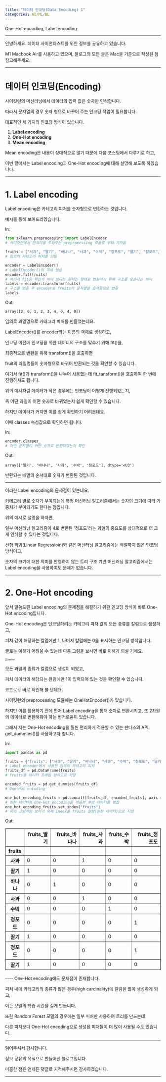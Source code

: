 ```yaml
---
title: "데이터 인코딩(Data Encoding) 1"
categories: AI/ML/DL
---
```

One-Hot encoding, Label encoding

----

안녕하세요.
데이터 사이언티스트를 위한 정보를 공유하고 있습니다.

M1 Macbook Air를 사용하고 있으며, 블로그의 모든 글은 Mac을 기준으로 작성된 점 참고해주세요.

----

# 데이터 인코딩(Encoding)

사이킷런의 머신러닝에서 데이터의 입력 값은 숫자만 인식합니다.

따라서 문자열의 경우 숫자 형으로 바꾸어 주는 인코딩 작업이 필요합니다.

대표적인 세 가지의 인코딩 방식이 있습니다.

1. **Label encoding**
2. **One-Hot encoding**
3. **Mean encoding**

Mean encoding은 내용이 상대적으로 많기 때문에 다음 포스팅에서 다루기로 하고,

이번 글에서는 Label encoding과 One-Hot encoding에 대해 설명해 보도록 하겠습니다.

----
# 1. Label encoding

Label encoding은 카테고리 피처를 숫자형으로 변환하는 것입니다.

예시를 통해 보여드리겠습니다.

In:


```python
from sklearn.preprocessing import LabelEncoder
# 사이킷런에서 전처리를 도와주는 preprocessing 모듈로 부터 가져옴

fruits = ["사과", "딸기", "바나나", "사과", "수박", "청포도", "딸기", "청포도", "딸기"]
# 임의의 카테고리 피처를 만듦

encoder = LabelEncoder()
# LabelEncoder()의 객체 생성
encoder.fit(fruits)
# 여기서 fit은 학습의 의미 보다는 원하는 형태로 변환하기 위해 구조를 맞춘다는 의미
labels = encoder.transform(fruits)
# 구조를 맞춘 후 encoder로 fruits의 문자열을 숫자형으로 변환
labels
```

Out:


    array([2, 0, 1, 2, 3, 4, 0, 4, 0])



임의로 과일명으로 카테고리 피처를 만들었는데요.

LabelEncoder()를 encoder라는 이름의 객체로 생성하고,

인코딩 이전에 인코딩을 위한 데이터의 구조를 맞추기 위해 fit()을,

최종적으로 변환을 위해 transform()을 호출하면

fruit의 과일명들이 숫자형으로 바뀌어 반환되는 것을 확인할 수 있습니다.

여기서 fit()과 transform()을 나누어 사용했는데 fit_tansform()을 호출하여 한 번에 진행하셔도 됩니다.

위의 예시처럼 데이터가 작은 경우에는 인코딩이 어떻게 진행되었는지,

즉 어떤 과일이 어떤 숫자로 바뀌었는지 쉽게 확인할 수 있습니다.

하지만 데이터가 커지면 이를 쉽게 확인하기 어려운데요.

이때 classes 속성값으로 확인하면 됩니다.

In:


```python
encoder.classes_
# 어떤 문자열이 어떤 숫자로 변환되었는지 확인
```

Out:


    array(['딸기', '바나나', '사과', '수박', '청포도'], dtype='<U3')



반환되는 배열의 순서대로 숫자가 변환된 것입니다.

----

이러한 Label encoding의 문제점이 있는데요.

카테고리 별로 숫자가 부여되는데 특정 머신러닝 알고리즘에서는 숫자의 크기에 따라 가중치가 부여되기도 한다는 점입니다.

위의 예시로 설명을 하자면,

일부 머신러닝 알고리즘이 4로 변환된 '청포도'라는 과일의 중요도를 상대적으로 더 크게 인식할 수 있다는 것입니다.

선형 회귀(Linear Regressioin)와 같은 머신러닝 알고리즘에는 적절하지 않은 인코딩 방식이고,

숫자의 크기에 대한 의미를 반영하지 않는 트리 구조 기반 머신러닝 알고리즘에서는 Label encoding을 사용하여도 문제가 없습니다.

----
# 2. One-Hot encoding

앞서 말씀드린 Label encoding의 문제점을 해결하기 위한 인코딩 방식이 바로 One-Hot encoding입니다.

One-Hot encoding은 인코딩하려는 카테고리 피처 값의 모든 종류를 칼럼으로 생성하고,

피처 값이 해당하는 칼럼에만 1, 나머지 칼럼에는 0을 표시하는 인코딩 방식입니다.

글로는 이해가 어려울 수 있는데 다음 그림을 보시면 바로 이해가 되실 거에요.

<img src="../images/2022-02-13-scikitlearn06/onehot-4758399.jpg" alt="onehot" style="zoom:50%;" />

모든 과일의 종류가 칼럼으로 생성이 되었고,

피처 데이터의 해당되는 칼럼에만 1이 입력되어 있는 것을 확인할 수 있습니다.

코드로도 바로 확인해 볼 텐데요.

사이킷런의 preprocessing 모듈에는 OneHotEncoder()가 있습니다.

하지만 이를 활용하기 전에 먼저 Label encoding을 통해 숫자로 변환시키고,
또 2차원의 데이터로 변환해줘야 하는 번거로움이 있습니다.

그래서 저는 One-Hot encoding을 훨씬 편리하게 적용할 수 있는 판다스의 API, get_dummies()를 사용하고자 합니다.

In:


```python
import pandas as pd

fruits = {"fruits": ["사과", "딸기", "바나나", "사과", "수박", "청포도", "딸기", "청포도", "딸기"]}
# Label encoder에서 사용한 임의의 카테고리 피처
fruits_df = pd.DataFrame(fruits)
# fruits를 데이터 프레임 형식으로 저장

encoded_fruits = pd.get_dummies(fruits_df)
# One-Hot encoding

one_hot_encoding_fruits = pd.concat([fruits_df, encoded_fruits], axis = 1)
# 원본 데이터와 One-Hot encoding을 적용한 후의 데이터를 병합
one_hot_encoding_fruits.set_index("fruits")
# 위의 그림처럼 보이기 위해 index를 fruits 칼럼(원본 데이터)으로 지정
```

Out:

<table border="1" class="dataframe">
  <thead>
    <tr style="text-align: right;">
      <th></th>
      <th>fruits_딸기</th>
      <th>fruits_바나나</th>
      <th>fruits_사과</th>
      <th>fruits_수박</th>
      <th>fruits_청포도</th>
    </tr>
    <tr>
      <th>fruits</th>
      <th></th>
      <th></th>
      <th></th>
      <th></th>
      <th></th>
    </tr>
  </thead>
  <tbody>
    <tr>
      <th>사과</th>
      <td>0</td>
      <td>0</td>
      <td>1</td>
      <td>0</td>
      <td>0</td>
    </tr>
    <tr>
      <th>딸기</th>
      <td>1</td>
      <td>0</td>
      <td>0</td>
      <td>0</td>
      <td>0</td>
    </tr>
    <tr>
      <th>바나나</th>
      <td>0</td>
      <td>1</td>
      <td>0</td>
      <td>0</td>
      <td>0</td>
    </tr>
    <tr>
      <th>사과</th>
      <td>0</td>
      <td>0</td>
      <td>1</td>
      <td>0</td>
      <td>0</td>
    </tr>
    <tr>
      <th>수박</th>
      <td>0</td>
      <td>0</td>
      <td>0</td>
      <td>1</td>
      <td>0</td>
    </tr>
    <tr>
      <th>청포도</th>
      <td>0</td>
      <td>0</td>
      <td>0</td>
      <td>0</td>
      <td>1</td>
    </tr>
    <tr>
      <th>딸기</th>
      <td>1</td>
      <td>0</td>
      <td>0</td>
      <td>0</td>
      <td>0</td>
    </tr>
    <tr>
      <th>청포도</th>
      <td>0</td>
      <td>0</td>
      <td>0</td>
      <td>0</td>
      <td>1</td>
    </tr>
    <tr>
      <th>딸기</th>
      <td>1</td>
      <td>0</td>
      <td>0</td>
      <td>0</td>
      <td>0</td>
    </tr>
  </tbody>
</table>
----
One-Hot encoding에도 문제점이 존재합니다.

피처 내에 카테고리의 종류가 많은 경우(high cardinality)에 칼럼을 많이 생성하게 되고,

이는 모델의 학습 시간을 길게 만듭니다.

또한 Random Forest 모델의 경우에는 일부 피처만 사용하여 트리를 만드는데

다른 피처보다 One-Hot encoding으로 생성된 피처들이 더 많이 사용될 수도 있습니다.

----

읽어주셔서 감사합니다.

정보 공유의 목적으로 만들어진 블로그입니다.

미흡한 점은 언제든 댓글로 지적해주시면 감사하겠습니다.

----
